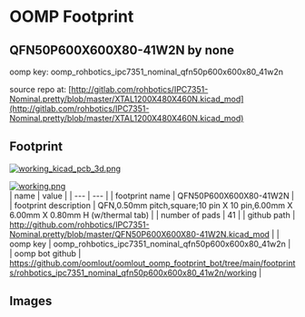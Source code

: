 # OOMP Footprint  
## QFN50P600X600X80-41W2N  by none  
  
oomp key: oomp_rohbotics_ipc7351_nominal_qfn50p600x600x80_41w2n  
  
source repo at: [http://gitlab.com/rohbotics/IPC7351-Nominal.pretty/blob/master/XTAL1200X480X460N.kicad_mod](http://gitlab.com/rohbotics/IPC7351-Nominal.pretty/blob/master/XTAL1200X480X460N.kicad_mod)  
## Footprint  
  
[![working_kicad_pcb_3d.png](working_kicad_pcb_3d_600.png)](working_kicad_pcb_3d.png)  
  
[![working.png](working_600.png)](working.png)  
| name | value | 
| --- | --- | 
| footprint name | QFN50P600X600X80-41W2N | 
| footprint description | QFN,0.50mm pitch,square;10 pin X 10 pin,6.00mm X 6.00mm X 0.80mm H (w/thermal tab) | 
| number of pads | 41 | 
| github path | http://github.com/rohbotics/IPC7351-Nominal.pretty/blob/master/QFN50P600X600X80-41W2N.kicad_mod | 
| oomp key | oomp_rohbotics_ipc7351_nominal_qfn50p600x600x80_41w2n | 
| oomp bot github | https://github.com/oomlout/oomlout_oomp_footprint_bot/tree/main/footprints/rohbotics_ipc7351_nominal_qfn50p600x600x80_41w2n/working | 
## Images  
